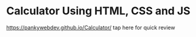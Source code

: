 # Calculator Using HTML, CSS and JS
https://pankywebdev.github.io/Calculator/  tap here for quick review
